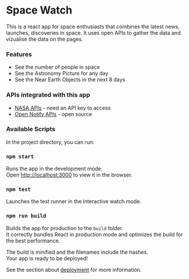 # Space Watch

This is a react app for space enthusiasts that combines the latest news, launches, discoveries in space. It uses open APIs to gather the data and vizualise the data on the pages.

### Features
- See the number of people in space
- See the Astronomy Picture for any day
- See the Near Earth Objects in the next 8 days

### APIs integrated with this app
- [NASA APIs](https://api.nasa.gov/) - need an API key to access
- [Open Notify APIs](http://open-notify.org/Open-Notify-API/) - open source

### Available Scripts

In the project directory, you can run:

### `npm start`

Runs the app in the development mode.\
Open [http://localhost:3000](http://localhost:3000) to view it in the browser.

### `npm test`

Launches the test runner in the interactive watch mode.

### `npm run build`

Builds the app for production to the `build` folder.\
It correctly bundles React in production mode and optimizes the build for the best performance.

The build is minified and the filenames include the hashes.\
Your app is ready to be deployed!

See the section about [deployment](https://facebook.github.io/create-react-app/docs/deployment) for more information.
